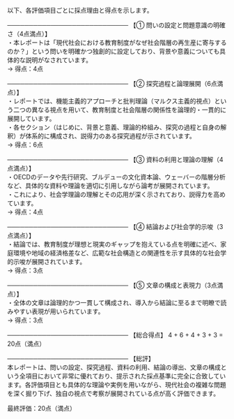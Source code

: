 以下、各評価項目ごとに採点理由と得点を示します。

────────────────────────────
【① 問いの設定と問題意識の明確さ（4点満点）】  
・本レポートは「現代社会における教育制度がなぜ社会階層の再生産に寄与するのか？」という問いを明確かつ独創的に設定しており、背景や意義についても具体的な説明がなされています。  
→ 得点：4点

────────────────────────────
【② 探究過程と論理展開（6点満点）】  
・レポートでは、機能主義的アプローチと批判理論（マルクス主義的視点）という二つの異なる視点を用いて、教育制度と社会階層の関係性を論理的・一貫的に展開しています。  
・各セクション（はじめに、背景と意義、理論的枠組み、探究の過程と自身の解釈）が体系的に構成され、説得力のある探究過程が示されています。  
→ 得点：6点

────────────────────────────
【③ 資料の利用と理論の理解（4点満点）】  
・OECDのデータや先行研究、ブルデューの文化資本論、ウェーバーの階層分析など、具体的な資料や理論を適切に引用しながら論考が展開されています。  
・これにより、社会学理論の理解とその応用が深く示されており、説得力を高めています。  
→ 得点：4点

────────────────────────────
【④ 結論および社会学的示唆（3点満点）】  
・結論では、教育制度が理想と現実のギャップを抱えている点を明確に述べ、家庭環境や地域の経済格差など、広範な社会構造との関連性を示す具体的な社会学的示唆が展開されています。  
→ 得点：3点

────────────────────────────
【⑤ 文章の構成と表現力（3点満点）】  
・全体の文章は論理的かつ一貫して構成され、導入から結論に至るまで明瞭で読みやすい表現が用いられています。  
→ 得点：3点

────────────────────────────
【総合得点】 4 + 6 + 4 + 3 + 3 = 20点（満点）

────────────────────────────
【総評】  
本レポートは、問いの設定、探究過程、資料の利用、結論の導出、文章の構成という全項目において非常に優れており、提示された採点基準に完全に合致しています。各評価項目とも具体的な理論や実例を用いながら、現代社会の複雑な問題を深く掘り下げ、独自の視点で考察が展開されている点が高く評価できます。

最終評価：20点（満点）
